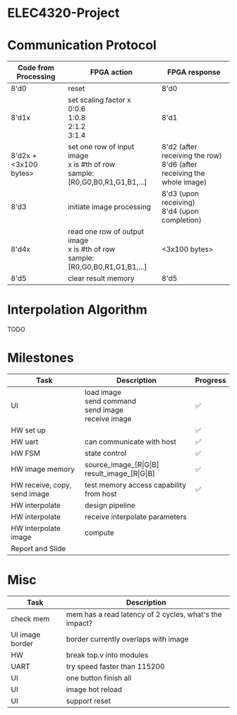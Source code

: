 # ELEC4320-Project

# Communication Protocol
| Code from Processing | FPGA action | FPGA response |
| --- | --- | --- |
| 8'd0 | reset | 8'd0 |
| 8'd1x | set scaling factor x<br>0:0.6<br>1:0.8<br>2:1.2<br>3:1.4 | 8'd1 |
| 8'd2x + <3x100 bytes> | set one row of input image<br>x is #th of row<br>sample: [R0,G0,B0,R1,G1,B1,...] | 8'd2 (after receiving the row)<br>8'd6 (after receiving the whole image) |
| 8'd3 | initiate image processing | 8'd3 (upon receiving)<br> 8'd4 (upon completion) |
| 8'd4x | read one row of output image<br>x is #th of row<br>sample: [R0,G0,B0,R1,G1,B1,...] | <3x100 bytes> |
| 8'd5 | clear result memory | 8'd5 |

# Interpolation Algorithm

TODO

# Milestones
| Task | Description | Progress |
| --- | --- | --- |
| UI | load image<br>send command<br>send image<br>receive image | ✅ |
| HW set up | | ✅ |
| HW uart | can communicate with host | ✅ |
| HW FSM | state control | ✅ |
| HW image memory | source_image_[R\|G\|B]<br>result_image_[R\|G\|B] | ✅ |
| HW receive, copy, send image | test memory access capability from host | ✅ | HW interpolate | compute interpolate parameters<br>can use verilog sim | |
| HW interpolate | design pipeline | |
| HW interpolate | receive interpolate parameters | |
| HW interpolate image | compute | |
| Report and Slide | | |

# Misc
| Task | Description |
| --- | --- |
| check mem | mem has a read latency of 2 cycles, what's the impact? |
| UI image border | border currently overlaps with image |
| HW | break top.v into modules |
| UART | try speed faster than 115200 |
| UI | one button finish all |
| UI | image hot reload |
| UI | support reset |
